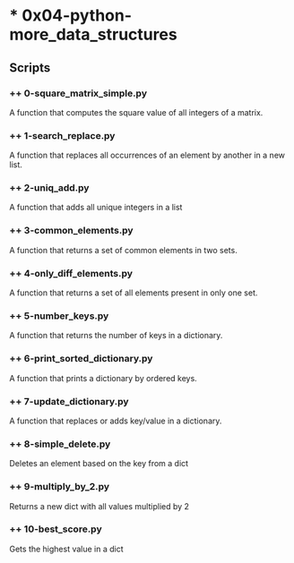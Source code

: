 # * 0x04-python-more_data_structures

## Scripts

### ++ 0-square_matrix_simple.py
A function that computes the square value of all integers of a matrix.
### ++ 1-search_replace.py
A function that replaces all occurrences of an element by another in a new list.
### ++ 2-uniq_add.py
A function that adds all unique integers in a list
### ++ 3-common_elements.py
A function that returns a set of common elements in two sets.
### ++ 4-only_diff_elements.py
A function that returns a set of all elements present in only one set.
### ++ 5-number_keys.py
A function that returns the number of keys in a dictionary.
### ++ 6-print_sorted_dictionary.py
A function that prints a dictionary by ordered keys.
### ++ 7-update_dictionary.py
A function that replaces or adds key/value in a dictionary.
### ++ 8-simple_delete.py
Deletes an element based on the key from a dict
### ++ 9-multiply_by_2.py
Returns a new dict with all values multiplied by 2
### ++ 10-best_score.py
Gets the highest value in a dict
